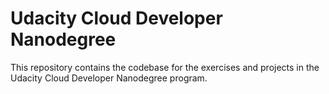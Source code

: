 # Udacity Cloud Developer Nanodegree
This repository contains the codebase for the exercises and projects in the Udacity Cloud Developer Nanodegree program.
